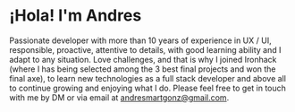 # ¡Hola! I'm Andres

Passionate developer with more than 10 years of experience in UX / UI, responsible, proactive, attentive to details, with good learning ability and I adapt to any situation. Love challenges, and that is why I joined Ironhack (where I has being selected among the 3 best final projects and won the final axe), to learn new technologies as a full stack developer and above all to continue growing and enjoying what I do. Please feel free to get in touch with me by DM or via email at andresmartgonz@gmail.com. 
